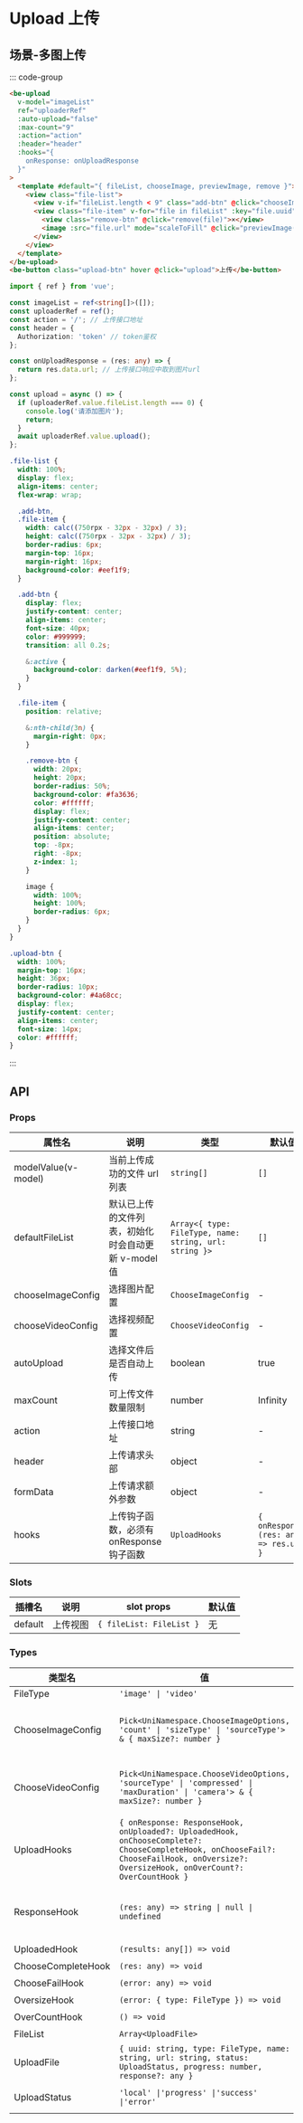 # Upload 上传

## 场景-多图上传

::: code-group

```html [template]
<be-upload
  v-model="imageList"
  ref="uploaderRef"
  :auto-upload="false"
  :max-count="9"
  :action="action"
  :header="header"
  :hooks="{
    onResponse: onUploadResponse
  }"
>
  <template #default="{ fileList, chooseImage, previewImage, remove }">
    <view class="file-list">
      <view v-if="fileList.length < 9" class="add-btn" @click="chooseImage">+</view>
      <view class="file-item" v-for="file in fileList" :key="file.uuid">
        <view class="remove-btn" @click="remove(file)">×</view>
        <image :src="file.url" mode="scaleToFill" @click="previewImage(file)" />
      </view>
    </view>
  </template>
</be-upload>
<be-button class="upload-btn" hover @click="upload">上传</be-button>
```

```ts [script]
import { ref } from 'vue';

const imageList = ref<string[]>([]);
const uploaderRef = ref();
const action = '/'; // 上传接口地址
const header = {
  Authorization: 'token' // token鉴权
};

const onUploadResponse = (res: any) => {
  return res.data.url; // 上传接口响应中取到图片url
};

const upload = async () => {
  if (uploaderRef.value.fileList.length === 0) {
    console.log('请添加图片');
    return;
  }
  await uploaderRef.value.upload();
};
```

```scss [style scoped]
.file-list {
  width: 100%;
  display: flex;
  align-items: center;
  flex-wrap: wrap;

  .add-btn,
  .file-item {
    width: calc((750rpx - 32px - 32px) / 3);
    height: calc((750rpx - 32px - 32px) / 3);
    border-radius: 6px;
    margin-top: 16px;
    margin-right: 16px;
    background-color: #eef1f9;
  }

  .add-btn {
    display: flex;
    justify-content: center;
    align-items: center;
    font-size: 40px;
    color: #999999;
    transition: all 0.2s;

    &:active {
      background-color: darken(#eef1f9, 5%);
    }
  }

  .file-item {
    position: relative;

    &:nth-child(3n) {
      margin-right: 0px;
    }

    .remove-btn {
      width: 20px;
      height: 20px;
      border-radius: 50%;
      background-color: #fa3636;
      color: #ffffff;
      display: flex;
      justify-content: center;
      align-items: center;
      position: absolute;
      top: -8px;
      right: -8px;
      z-index: 1;
    }

    image {
      width: 100%;
      height: 100%;
      border-radius: 6px;
    }
  }
}

.upload-btn {
  width: 100%;
  margin-top: 16px;
  height: 36px;
  border-radius: 10px;
  background-color: #4a68cc;
  display: flex;
  justify-content: center;
  align-items: center;
  font-size: 14px;
  color: #ffffff;
}
```

:::

<ExampleIframe url="/pages/upload/image" height="500px" maxWidth="375px"></ExampleIframe>

## API

### Props

| 属性名              | 说明                                                | 类型                                                   | 默认值                                  |
| ------------------- | --------------------------------------------------- | ------------------------------------------------------ | --------------------------------------- |
| modelValue(v-model) | 当前上传成功的文件 url 列表                         | `string[]`                                             | `[]`                                    |
| defaultFileList     | 默认已上传的文件列表，初始化时会自动更新 v-model 值 | `Array<{ type: FileType, name: string, url: string }>` | `[]`                                    |
| chooseImageConfig   | 选择图片配置                                        | `ChooseImageConfig`                                    | -                                       |
| chooseVideoConfig   | 选择视频配置                                        | `ChooseVideoConfig`                                    | -                                       |
| autoUpload          | 选择文件后是否自动上传                              | boolean                                                | true                                    |
| maxCount            | 可上传文件数量限制                                  | number                                                 | Infinity                                |
| action              | 上传接口地址                                        | string                                                 | -                                       |
| header              | 上传请求头部                                        | object                                                 | -                                       |
| formData            | 上传请求额外参数                                    | object                                                 | -                                       |
| hooks               | 上传钩子函数，必须有 onResponse 钩子函数            | `UploadHooks`                                          | `{ onResponse: (res: any) => res.url }` |

### Slots

| 插槽名  | 说明     | slot props               | 默认值 |
| ------- | -------- | ------------------------ | ------ |
| default | 上传视图 | `{ fileList: FileList }` | 无     |

### Types

| 类型名             | 值                                                                                                                                                                                      | 说明                                                                                                                                                            |
| ------------------ | --------------------------------------------------------------------------------------------------------------------------------------------------------------------------------------- | --------------------------------------------------------------------------------------------------------------------------------------------------------------- |
| FileType           | `'image' \| 'video'`                                                                                                                                                                    | -                                                                                                                                                               |
| ChooseImageConfig  | `Pick<UniNamespace.ChooseImageOptions, 'count' \| 'sizeType' \| 'sourceType'> & { maxSize?: number }`                                                                                   | `UniNamespace.ChooseImageOptions`：[uni.chooseImage](https://uniapp.dcloud.net.cn/api/media/image.html) 的参数。maxSize：选择图片最大限制（单位 KB），默认 10M  |
| ChooseVideoConfig  | `Pick<UniNamespace.ChooseVideoOptions, 'sourceType' \| 'compressed' \| 'maxDuration' \| 'camera'> & { maxSize?: number }`                                                               | `UniNamespace.ChooseVideoOptions`：[uni.chooseVideo](https://uniapp.dcloud.net.cn/api/media/video.html) 的参数。maxSize：选择视频最大限制（单位 KB），默认 100M |
| UploadHooks        | `{ onResponse: ResponseHook, onUploaded?: UploadedHook, onChooseComplete?: ChooseCompleteHook, onChooseFail?: ChooseFailHook, onOversize?: OversizeHook, onOverCount?: OverCountHook }` | -                                                                                                                                                               |
| ResponseHook       | `(res: any) => string \| null \| undefined`                                                                                                                                             | 上传接口请求成功（状态码 200），每个文件会触发一次。参数`res`为接口返回的数据，函数需返回文件的 url，返回值为空则表示上传失败                                   |
| UploadedHook       | `(results: any[]) => void`                                                                                                                                                              | 全部文件上传完毕（包括失败）                                                                                                                                    |
| ChooseCompleteHook | `(res: any) => void`                                                                                                                                                                    | 文件选择完成                                                                                                                                                    |
| ChooseFailHook     | `(error: any) => void`                                                                                                                                                                  | 文件选择失败                                                                                                                                                    |
| OversizeHook       | `(error: { type: FileType }) => void`                                                                                                                                                   | 文件大小超出限制                                                                                                                                                |
| OverCountHook      | `() => void`                                                                                                                                                                            | 文件数量超出限制                                                                                                                                                |
| FileList           | `Array<UploadFile>`                                                                                                                                                                     | 文件列表（只读 Ref）                                                                                                                                            |
| UploadFile         | `{ uuid: string, type: FileType, name: string, url: string, status: UploadStatus, progress: number, response?: any }`                                                                   | 文件对象                                                                                                                                                        |
| UploadStatus       | `'local' \|'progress' \|'success' \|'error'`                                                                                                                                            | 文件状态。`local`本地 `progress`上传中 `success`上传成功 `error`上传失败                                                                                        |

<script setup lang="ts">
import ExampleIframe from "../src/ExampleIframe.vue";
</script>

